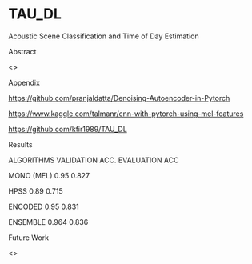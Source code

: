 # TAU_DL
Acoustic Scene Classification and Time of Day Estimation



Abstract 

<>



Appendix

https://github.com/pranjaldatta/Denoising-Autoencoder-in-Pytorch

https://www.kaggle.com/talmanr/cnn-with-pytorch-using-mel-features

https://github.com/kfir1989/TAU_DL




Results

ALGORITHMS	VALIDATION ACC.	EVALUATION ACC

MONO (MEL)	0.95  	0.827

HPSS	       0.89	        0.715

ENCODED	0.95    	0.831

ENSEMBLE	0.964	0.836


Future Work

 <>

